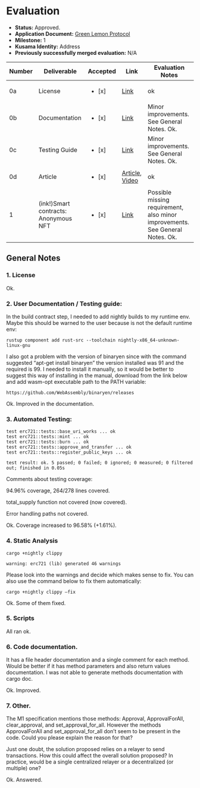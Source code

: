 # Evaluation

- **Status:** Approved.
- **Application Document:** [Green Lemon Protocol](https://github.com/w3f/Grants-Program/blob/master/applications/GreenLemon.md) 
- **Milestone:** 1
- **Kusama Identity:** Address
- **Previously successfully merged evaluation:** N/A

| Number | Deliverable | Accepted | Link | Evaluation Notes |
| ------ | ----------- | -------- | ---- |----------------- |
| 0a | License |<ul><li>[x] </li></ul>|[Link](https://github.com/GreenLemonProtocol/dksap-polkadot/blob/main/LICENSE)| ok |
| 0b  | Documentation |<ul><li>[x] </li></ul>|[Link](https://github.com/GreenLemonProtocol/dksap-polkadot/blob/main/README.md)| Minor improvements. See General Notes. Ok. |
| 0c | Testing Guide  |<ul><li>[x] </li></ul>|[Link](https://github.com/GreenLemonProtocol/dksap-polkadot/blob/main/README.md)| Minor improvements. See General Notes. Ok. |
| 0d | Article  |<ul><li>[x] </li></ul>|[Article](https://medium.com/@wuyahuang/green-lemon-protocol-an-anonymous-nft-solution-2fad91cc8f48), [Video](https://www.youtube.com/watch?v=etVIPgOjFNg)| ok |
| 1 | (ink!)Smart contracts: Anonymous NFT  |<ul><li>[x] </li></ul>|[Link](https://github.com/GreenLemonProtocol/dksap-polkadot/blob/main/erc721/lib.rs)| Possible missing requirement, also minor improvements. See General Notes. Ok. |

## General Notes

### 1. License
Ok.

### 2. User Documentation / Testing guide:
In the build contract step, I needed to add nightly builds to my runtime env. Maybe this should be warned to the user because is not the default runtime env:

`rustup component add rust-src --toolchain nightly-x86_64-unknown-linux-gnu`

I also got a problem with the version of binaryen since with the command suggested “apt-get install binaryen” the version installed was 91 and the required is 99. I needed to install it manually, so it would be better to suggest this way of installing in the manual, download from the link below and add wasm-opt executable path to the PATH variable:

`https://github.com/WebAssembly/binaryen/releases`

Ok. Improved in the documentation.


### 3. Automated Testing:

```running 5 tests
test erc721::tests::base_uri_works ... ok
test erc721::tests::mint ... ok
test erc721::tests::burn ... ok
test erc721::tests::approve_and_transfer ... ok
test erc721::tests::register_public_keys ... ok

test result: ok. 5 passed; 0 failed; 0 ignored; 0 measured; 0 filtered out; finished in 0.05s
```

Comments about testing coverage:

94.96% coverage, 264/278 lines covered.

total_supply function not covered (now covered).

Error handling paths not covered.

Ok. Coverage increased to 96.58% (+1.61%).


### 4. Static Analysis
`cargo +nightly clippy`

`warning: erc721 (lib) generated 46 warnings`

Please look into the warnings and decide which makes sense to fix. You can also use the command below to fix them automatically:

`cargo +nightly clippy –fix`

Ok. Some of them fixed.

### 5. Scripts

All ran ok.

### 6. Code documentation.
It has a file header documentation and a single comment for each method. Would be better if it has method parameters and also return values documentation. I was not able to generate methods documentation with cargo doc. 

Ok. Improved.

### 7. Other.

 The M1 specification mentions those methods: Approval, ApprovalForAll, clear_approval, and set_approval_for_all. However the methods ApprovalForAll and set_approval_for_all don’t seem to be present in the code. Could you please explain the reason for that?

Just one doubt, the solution proposed relies on a relayer to send transactions. How this could affect the overall solution proposed? In practice, would be a single centralized relayer or a decentralized (or multiple) one?

Ok. Answered. 

